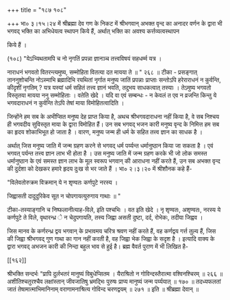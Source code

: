 +++
title = "१८७ १०८"

+++
भा० ३।१५।२४ में श्रीब्रह्मा देव गण के निकट में श्रीभगवान् अभक्त वृन्द का अनादर वर्णन के द्वारा भी भगवद् भक्ति का अभिधेयत्व स्थापन किये हैं, अर्थात् भक्ति का अवश्य कर्त्तव्यत्वस्थापन 

किये हैं । 

(१०८) "येऽभ्यिथतामपि च नो नृगतिं प्रपन्ना ज्ञानञ्च तत्त्वविषयं सहधर्म्म यत्र । 

नाराधनं भगवतो वितरन्त्यमुष्य, सम्मोहिता वितत्या दत मायया ते ॥ " २६८ ॥ टीका - प्रसङ्गात् ताननुशोचन्ति नोऽस्माभि ब्रह्मादिभि रयथितां नृर्गात मनुष्य जातिं प्रपन्नाः प्राप्ताः सन्तोऽपि हरेराराधनं न कुर्वन्ति, कीदृशीं नृगतिम् ? यत्र यस्यां धर्म सहितं तत्त्व ज्ञानं भवति, तदुभय साधकत्वात् तस्याः । तेऽमुष्य भगवतो विस्तृतया मायया ननु सम्मोहिताः । वतेति खेदे । यदि वा एवं सम्बन्धः - न केवलं त एव न व्रजन्ति किन्तु ये भगवदाराधनं न कुर्वन्ति तेऽपि तेषां माया विमोहितत्वादिति । 

जिन्होंने हम सब के अभीप्सित मनुष्य देह प्राप्त किया है, अथच श्रीभगवदाराधना नहीं किया है, वे सब निश्चय ही भगवदीय सुविस्तृत माया के द्वारा विमोहित हैं। उन सब भगवद् भजन कारी मनुष्य वृन्द के निमित्त हम सब का हृदय शोकाभिभूत हो जाता है । वारण, मनुष्य जन्म ही धर्म के सहित तत्त्व ज्ञान का साधक है । 

अर्थात् जिस मनुष्य जाति में जन्म ग्रहण करने से भगवद् धर्म पर्य्यन्त धर्मानुष्ठान किया जा सकता है । एवं भगवत् पर्यन्त तत्त्व ज्ञान लाभ भी होता है । उस मनुष्य जाति में जन्म ग्रहण करके भी जो लोक समस्त धर्मानुष्ठान के एवं समस्त ज्ञान लाभ के मूल स्वरूप भगवान् की आराधना नहीं करते हैं, उन सब अभक्त वृन्द की दुर्दशा को देखकर हमारे हृदय दुःख से भर जाते हैं । भा० २।३।२० में श्रीशौनक कहे हैं- 

"विलेवतोरुक्रम विक्रमान् ये न शृण्वतः कर्णपुटे नरस्य । 

जिह्वासती दादुदुरिकेव सूत न चोपगायत्युरुगाय गाथाः ॥ " 

टीका-तस्याङ्गानि च निष्फलानीत्याह-विले, इति पश्चभिः । वत इति खेदे । नृ शृण्वतः, अशृण्वतः, नरस्य ये कर्णपुटे ते विले, वृथारन्ध्र े न चेदुपगायति, तस्य जिह्वा असती दुष्टा, दर्द, रोभेकः, तदीया जिह्वव । 

जिस मानव के कर्णरन्ध्र द्वय भगवान् के प्रभावमय चरित्र श्रवण नहीं करते हैं, वह कर्णद्वय गर्त्त तुल्य हैं, जिस की जिह्वा श्रीभगवद् गुण गाथा का गान नहीं करती है, वह जिह्वा भेक जिह्वा के सदृश है । इत्यादि वाक्य के द्वारा भगवद् अभजन कारी की निन्दा बहुल भाव से हुई है। ब्रह्म वैवर्त पुराण में भी लिखित है- 

[[१६२]] 

श्रीभक्ति सन्दर्भः "प्रापि दुर्लभतरं मानुष्यं विबुधेप्सितम । यैराश्रितो न गोविन्दस्तैरात्मा वश्विनश्चिरम् ॥ २६६ ॥ अशीतिश्चतुरश्चैव लक्षांस्तान् जीवजातिषु भ्रमद्भिः पुरुषः प्राप्य मानुष्यं जन्म पर्य्ययात् ॥ १७० ॥ तदध्यफलतां जातं तेषामात्माभिमानिनाम् वराणामनाश्रित्य गोविन्द चरणद्वयम् ॥ २७१ ॥ इति ॥ श्रीब्रह्मा देवान् ॥ 

